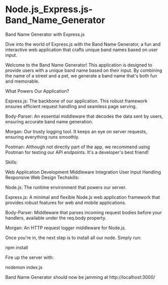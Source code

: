 # Node.js_Express.js-Band_Name_Generator

Band Name Generator with Express.js

Dive into the world of Express.js with the Band Name Generator, a fun and interactive web application that crafts unique band names based on user input.


Welcome to the Band Name Generator! This application is designed to provide users with a unique band name based on their input. By combining the name of a street and a pet, we generate a band name that's both fun and memorable.


What Powers Our Application?

Express.js: The backbone of our application. This robust framework ensures efficient request handling and seamless page serving.

Body-Parser: An essential middleware that decodes the data sent by users, ensuring accurate band name generation.

Morgan: Our trusty logging tool. It keeps an eye on server requests, ensuring everything runs smoothly.

Postman: Although not directly part of the app, we recommend using Postman for testing our API endpoints. It's a developer's best friend!


Skills:

Web Application Development
Middleware Integration
User Input Handling
Responsive Web Design
Techskills:

Node.js: The runtime environment that powers our server.

Express.js: A minimal and flexible Node.js web application framework that provides robust features for web and mobile applications.

Body-Parser: Middleware that parses incoming request bodies before your handlers, available under the req.body property.

Morgan: An HTTP request logger middleware for Node.js.

Once you're in, the next step is to install all our node. Simply run:

npm install

Fire up the server with:

nodemon index.js

Band Name Generator should now be jamming at http://localhost:3000/
